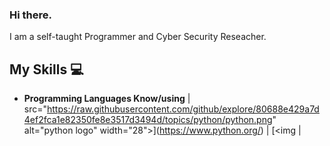 ### Hi there.
 I am a self-taught Programmer and Cyber Security Reseacher. 

## My Skills :computer:

- **Programming Languages Know/using**
|
src="https://raw.githubusercontent.com/github/explore/80688e429a7d4ef2fca1e82350fe8e3517d3494d/topics/python/python.png" alt="python logo" width="28">](https://www.python.org/) | [<img |
